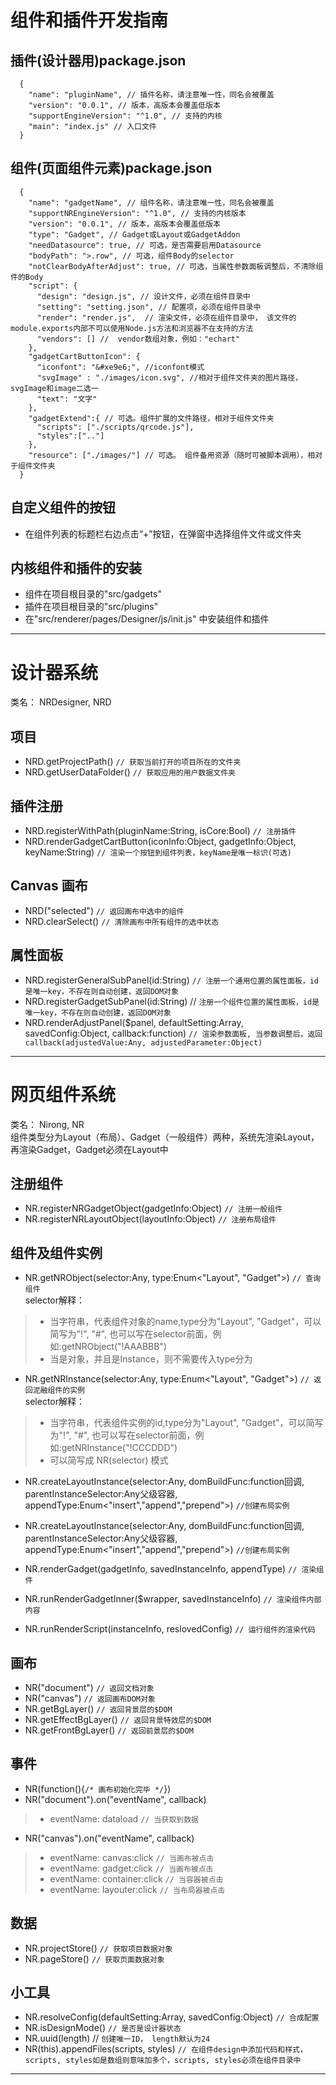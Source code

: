 # 组件和插件开发指南
## 插件(设计器用)package.json
```
  {  
    "name": "pluginName", // 插件名称，请注意唯一性，同名会被覆盖
    "version": "0.0.1", // 版本，高版本会覆盖低版本
    "supportEngineVersion": "^1.0", // 支持的内核   
    "main": "index.js" // 入口文件  
  }
```
## 组件(页面组件元素)package.json
```
  {  
    "name": "gadgetName", // 组件名称，请注意唯一性，同名会被覆盖
    "supportNREngineVersion": "^1.0", // 支持的内核版本
    "version": "0.0.1", // 版本，高版本会覆盖低版本  
    "type": "Gadget", // Gadget或Layout或GadgetAddon  
    "needDatasource": true, // 可选，是否需要启用Datasource  
    "bodyPath": ">.row", // 可选，组件Body的selector  
    "notClearBodyAfterAdjust": true, // 可选，当属性参数面板调整后，不清除组件的Body  
    "script": {  
      "design": "design.js", // 设计文件，必须在组件目录中  
      "setting": "setting.json", // 配置项，必须在组件目录中  
      "render": "render.js",  // 渲染文件，必须在组件目录中， 该文件的module.exports内部不可以使用Node.js方法和浏览器不在支持的方法  
      "vendors": [] //  vendor数组对象，例如："echart"   
    },  
    "gadgetCartButtonIcon": {  
      "iconfont": "&#xe9e6;", //iconfont模式  
      "svgImage" : "./images/icon.svg", //相对于组件文件夹的图片路径，svgImage和image二选一  
      "text": "文字"  
    },
    "gadgetExtend":{ // 可选。组件扩展的文件路径，相对于组件文件夹
      "scripts": ["./scripts/qrcode.js"], 
      "styles":[".."]
    },
    "resource": ["./images/"] // 可选。 组件备用资源（随时可被脚本调用），相对于组件文件夹
  }
```
## 自定义组件的按钮
 - 在组件列表的标题栏右边点击“+”按钮，在弹窗中选择组件文件或文件夹

## 内核组件和插件的安装
 - 组件在项目根目录的"src/gadgets"  
 - 插件在项目根目录的"src/plugins"  
 - 在"src/renderer/pages/Designer/js/init.js" 中安装组件和插件 

---------- 

# 设计器系统
类名： NRDesigner, NRD  

## 项目
- NRD.getProjectPath()  ```// 获取当前打开的项目所在的文件夹```  
- NRD.getUserDataFolder() ```// 获取应用的用户数据文件夹```  

## 插件注册
- NRD.registerWithPath(pluginName:String, isCore:Bool) ```// 注册插件```  
- NRD.renderGadgetCartButton(iconInfo:Object, gadgetInfo:Object, keyName:String) ```// 渲染一个按钮到组件列表，keyName是唯一标识(可选)```  

## Canvas 画布
- NRD("selected") ```// 返回画布中选中的组件```  
- NRD.clearSelect() ```// 清除画布中所有组件的选中状态```  

## 属性面板
- NRD.registerGeneralSubPanel(id:String) ```// 注册一个通用位置的属性面板，id是唯一key，不存在则自动创建，返回DOM对象```  
- NRD.registerGadgetSubPanel(id:String) // ```注册一个组件位置的属性面板，id是唯一key，不存在则自动创建，返回DOM对象```  
- NRD.renderAdjustPanel($panel, defaultSetting:Array, savedConfig:Object, callback:function) ```// 渲染参数面板, 当参数调整后，返回callback(adjustedValue:Any, adjustedParameter:Object)```  

----------

# 网页组件系统
 类名： Nirong, NR  
 组件类型分为Layout（布局）、Gadget（一般组件）两种，系统先渲染Layout，再渲染Gadget，Gadget必须在Layout中  
## 注册组件
- NR.registerNRGadgetObject(gadgetInfo:Object) ```// 注册一般组件```  
- NR.registerNRLayoutObject(layoutInfo:Object) ```// 注册布局组件```  

## 组件及组件实例
- NR.getNRObject(selector:Any, type:Enum<"Layout", "Gadget">) ```// 查询组件```   
 selector解释：   
 > - 当字符串，代表组件对象的name,type分为"Layout", "Gadget"，可以简写为"!", "#", 也可以写在selector前面，例如:getNRObject("!AAABBB")  
 > - 当是对象，并且是Instance，则不需要传入type分为  
- NR.getNRInstance(selector:Any, type:Enum<"Layout", "Gadget">) ```// 返回泥融组件的实例```  
selector解释：   
 > - 当字符串，代表组件实例的id,type分为"Layout", "Gadget"，可以简写为"!", "#", 也可以写在selector前面，例如:getNRInstance("!CCCDDD")  
 > - 可以简写成 NR(selector) 模式  
- NR.createLayoutInstance(selector:Any, domBuildFunc:function回调, parentInstanceSelector:Any父级容器, appendType:Enum<"insert","append","prepend">) ```//创建布局实例```   
- NR.createLayoutInstance(selector:Any, domBuildFunc:function回调, parentInstanceSelector:Any父级容器, appendType:Enum<"insert","append","prepend">) ```//创建布局实例```   

- NR.renderGadget(gadgetInfo, savedInstanceInfo, appendType) ```// 渲染组件```  
- NR.runRenderGadgetInner($wrapper, savedInstanceInfo) ```// 渲染组件内部内容```  
- NR.runRenderScript(instanceInfo, reslovedConfig) ```// 运行组件的渲染代码```  

## 画布
- NR("document") ```// 返回文档对象```  
- NR("canvas") ```// 返回画布DOM对象```  
- NR.getBgLayer() ```// 返回背景层的$DOM```  
- NR.getEffectBgLayer() ```// 返回背景特效层的$DOM```  
- NR.getFrontBgLayer() ```// 返回前景层的$DOM```  

## 事件
- NR(function(){```/* 画布初始化完毕 */```})  
- NR("document").on("eventName", callback)  
 > - eventName: dataload ```// 当获取到数据```  
- NR("canvas").on("eventName", callback)  
 > - eventName: canvas:click ```// 当画布被点击```  
 > - eventName: gadget:click ```// 当画布被点击```  
 > - eventName: container:click ```// 当容器被点击```  
 > - eventName: layouter:click ```// 当布局器被点击```  

## 数据
- NR.projectStore() ```// 获取项目数据对象```  
- NR.pageStore() ```// 获取页面数据对象```  

## 小工具
- NR.resolveConfig(defaultSetting:Array, savedConfig:Object) ```// 合成配置```  
- NR.isDesignMode() ```// 是否是设计器状态```  
- NR.uuid(length) // ```创建唯一ID， length默认为24```  
- NR(this).appendFiles(scripts, styles) ```// 在组件design中添加代码和样式， scripts, styles如是数组则意味加多个，scripts, styles必须在组件目录中```  

----------



